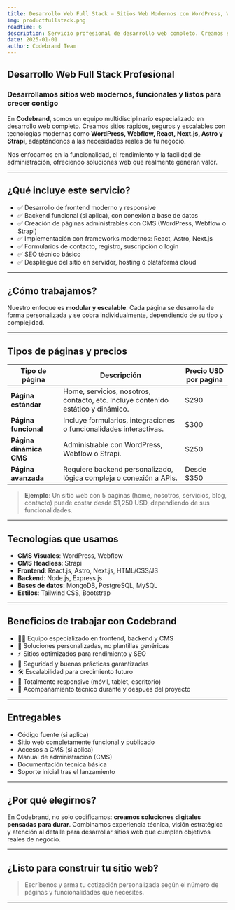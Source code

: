 ```yaml
---
title: Desarrollo Web Full Stack – Sitios Web Modernos con WordPress, Webflow, React, Strapi y Más
img: productfullstack.png
readtime: 6
description: Servicio profesional de desarrollo web completo. Creamos sitios administrables, funcionales y escalables con tecnologías como WordPress, Webflow, React, Astro, Next.js y Strapi. Precio por página.
date: 2025-01-01
author: Codebrand Team
---
```


## Desarrollo Web Full Stack Profesional

### Desarrollamos sitios web modernos, funcionales y listos para crecer contigo

En **Codebrand**, somos un equipo multidisciplinario especializado en desarrollo web completo. Creamos sitios rápidos, seguros y escalables con tecnologías modernas como **WordPress, Webflow, React, Next.js, Astro y Strapi**, adaptándonos a las necesidades reales de tu negocio.

Nos enfocamos en la funcionalidad, el rendimiento y la facilidad de administración, ofreciendo soluciones web que realmente generan valor.

---

## ¿Qué incluye este servicio?

- ✅ Desarrollo de frontend moderno y responsive
- ✅ Backend funcional (si aplica), con conexión a base de datos
- ✅ Creación de páginas administrables con CMS (WordPress, Webflow o Strapi)
- ✅ Implementación con frameworks modernos: React, Astro, Next.js
- ✅ Formularios de contacto, registro, suscripción o login
- ✅ SEO técnico básico
- ✅ Despliegue del sitio en servidor, hosting o plataforma cloud

---

## ¿Cómo trabajamos?

Nuestro enfoque es **modular y escalable**. Cada página se desarrolla de forma personalizada y se cobra individualmente, dependiendo de su tipo y complejidad.

---

## Tipos de páginas y precios

| Tipo de página              | Descripción                                                                 | Precio USD por pagina |
|----------------------------|-----------------------------------------------------------------------------|------------|
| **Página estándar**         | Home, servicios, nosotros, contacto, etc. Incluye contenido estático y dinámico. | $290 |
| **Página funcional**        | Incluye formularios, integraciones o funcionalidades interactivas.         | $300       |
| **Página dinámica CMS**     | Administrable con WordPress, Webflow o Strapi.                             | $250       |
| **Página avanzada**         | Requiere backend personalizado, lógica compleja o conexión a APIs.         | Desde $350 |

> **Ejemplo**: Un sitio web con 5 páginas (home, nosotros, servicios, blog, contacto) puede costar desde $1,250 USD, dependiendo de sus funcionalidades.

---

## Tecnologías que usamos

- **CMS Visuales**: WordPress, Webflow  
- **CMS Headless**: Strapi  
- **Frontend**: React.js, Astro, Next.js, HTML/CSS/JS  
- **Backend**: Node.js, Express.js  
- **Bases de datos**: MongoDB, PostgreSQL, MySQL  
- **Estilos**: Tailwind CSS, Bootstrap  

---

## Beneficios de trabajar con Codebrand

- 👨‍💻 Equipo especializado en frontend, backend y CMS
- 🔧 Soluciones personalizadas, no plantillas genéricas
- ⚡ Sitios optimizados para rendimiento y SEO
- 🔐 Seguridad y buenas prácticas garantizadas
- 🛠️ Escalabilidad para crecimiento futuro
- 📱 Totalmente responsive (móvil, tablet, escritorio)
- 💬 Acompañamiento técnico durante y después del proyecto

---

## Entregables

- Código fuente (si aplica)
- Sitio web completamente funcional y publicado
- Accesos a CMS (si aplica)
- Manual de administración (CMS)
- Documentación técnica básica
- Soporte inicial tras el lanzamiento

---

## ¿Por qué elegirnos?

En Codebrand, no solo codificamos: **creamos soluciones digitales pensadas para durar**. Combinamos experiencia técnica, visión estratégica y atención al detalle para desarrollar sitios web que cumplen objetivos reales de negocio.

---

## ¿Listo para construir tu sitio web?

> Escríbenos y arma tu cotización personalizada según el número de páginas y funcionalidades que necesites.

---
